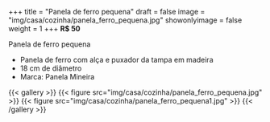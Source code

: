 +++
title = "Panela de ferro pequena"
draft = false
image = "img/casa/cozinha/panela_ferro_pequena.jpg"
showonlyimage = false
weight = 1
+++
**R$ 50**

<!--more-->

Panela de ferro pequena	

- Panela de ferro com alça e puxador da tampa em madeira
- 18 cm de diâmetro
- Marca: Panela Mineira		


{{< gallery >}}
{{< figure src="img/casa/cozinha/panela_ferro_pequena.jpg" >}}
{{< figure src="img/casa/cozinha/panela_ferro_pequena1.jpg" >}}
{{< /gallery >}}
